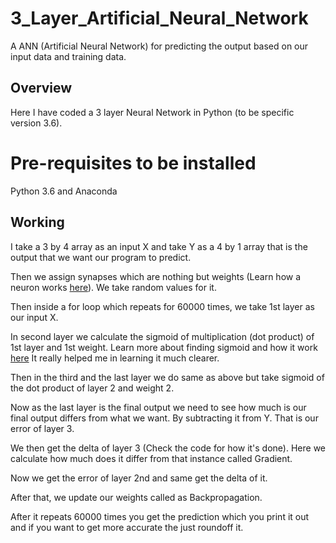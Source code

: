 # 3_Layer_Artificial_Neural_Network

A ANN (Artificial Neural Network) for predicting the output based on our input data and training data.

## Overview
Here I have coded a 3 layer Neural Network in Python (to be specific version 3.6).

# Pre-requisites to be installed
Python 3.6 and Anaconda

## Working
I take a 3 by 4 array as an input X and take Y as a 4 by 1 array that is the output that we want our program to predict.

Then we assign synapses which are nothing but weights (Learn how a neuron works [here](https://www.youtube.com/watch?v=XJ7HLz9VYz0&list=PLRqwX-V7Uu6aCibgK1PTWWu9by6XFdCfh)). We take random values for it.

Then inside a for loop which repeats for 60000 times, we take 1st layer as our input X.

In second layer we calculate the sigmoid of multiplication (dot product) of 1st layer and 1st weight. Learn more about finding sigmoid and how it work [here](https://excel.ucf.edu/classes/2007/Spring/appsII/Chapter1.pdf) It really helped me in learning it much clearer.

Then in the third and the last layer we do same as above but take sigmoid of the dot product of layer 2 and weight 2.

Now as the last layer is the final output we need to see how much is our final output differs from what we want. By subtracting it from Y. That is our error of layer 3.

We then get the delta of layer 3 (Check the code for how it's done). Here we calculate how much does it differ from that instance called Gradient.

Now we get the error of layer 2nd and same get the delta of it.

After that, we update our weights called as Backpropagation.

After it repeats 60000 times you get the prediction which you print it out and if you want to get more accurate the just roundoff it.

